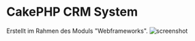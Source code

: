 # CakePHP CRM System
Erstellt im Rahmen des Moduls "Webframeworks".
![screenshot](https://i.imgur.com/QhH2meI.jpg)
